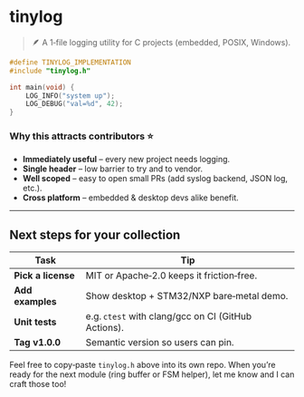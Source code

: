 # tinylog

> 🪶 A 1‑file logging utility for C projects (embedded, POSIX, Windows).

```c
#define TINYLOG_IMPLEMENTATION
#include "tinylog.h"

int main(void) {
    LOG_INFO("system up");
    LOG_DEBUG("val=%d", 42);
}
```

### Why this attracts contributors ⭐

* **Immediately useful** – every new project needs logging.
* **Single header** – low barrier to try and to vendor.
* **Well scoped** – easy to open small PRs (add syslog backend, JSON log, etc.).
* **Cross platform** – embedded & desktop devs alike benefit.

---

## Next steps for your collection

| Task | Tip |
|------|-----|
| **Pick a license** | MIT or Apache‑2.0 keeps it friction‑free. |
| **Add examples** | Show desktop + STM32/NXP bare‑metal demo. |
| **Unit tests** | e.g. `ctest` with clang/gcc on CI (GitHub Actions). |
| **Tag v1.0.0** | Semantic version so users can pin. |

Feel free to copy‑paste `tinylog.h` above into its own repo. When you’re ready for the next module (ring buffer or FSM helper), let me know and I can craft those too!
